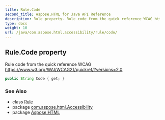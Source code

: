 ```yaml
---
title: Rule.Code
second_title: Aspose.HTML for Java API Reference
description: Rule property. Rule code from the quick reference WCAG https//www.w3.org/WAI/WCAG21/quickref/versions2.0
type: docs
weight: 10
url: /java/com.aspose.html.accessibility/rule/code/
---
```

## Rule.Code property

Rule code from the quick reference WCAG https://www.w3.org/WAI/WCAG21/quickref/?versions=2.0

```java
public String Code { get; }
```

### See Also

* class [Rule](../)
* package [com.aspose.html.Accessibility](../../../com.aspose.html.accessibility/)
* package [Aspose.HTML](../../../)
